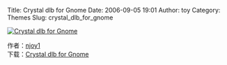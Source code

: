 Title: Crystal dlb for Gnome
Date: 2006-09-05 19:01
Author: toy
Category: Themes
Slug: crystal_dlb_for_gnome

[![Crystal dlb for
Gnome](http://i.linuxtoy.org/i/Crystal_dlb_for_Gnome_by_njoy1_s.jpg)](http://i.linuxtoy.org/i/Crystal_dlb_for_Gnome_by_njoy1.jpg)

作者：[njoy1](http://njoy1.deviantart.com/)  
下载：[Crystal dlb for
Gnome](http://www.deviantart.com/download/18938603/)
